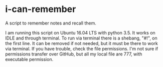 # i-can-remember
A script to remember notes and recall them.

I am running this script on Ubuntu 16.04 LTS with python 3.5. It works on IDLE and through terminal.
To run via terminal there is a shebang, "#!", on the first line.
It can be removed if not needed, but it must be there to work via terminal.
If you have trouble, check the file permissions.
I'm not sure if permissions transfer over GitHub, but all my local file are 777, with executable permission.
